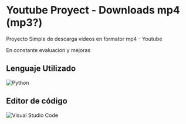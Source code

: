 # Youtube Proyect - Downloads mp4 (mp3?)

<p> Proyecto Simple de descarga videos en formator mp4 - Youtube <p>
<p> En constante evaluacion y mejoras <p>

## Lenguaje Utilizado
![Python](https://img.shields.io/badge/-Python-05122A?style=flat&logo=python)&nbsp;

## Editor de código
![Visual Studio Code](https://img.shields.io/badge/-Visual%20Studio%20Code-05122A?style=flat&logo=visual-studio-code&logoColor=007ACC)&nbsp;